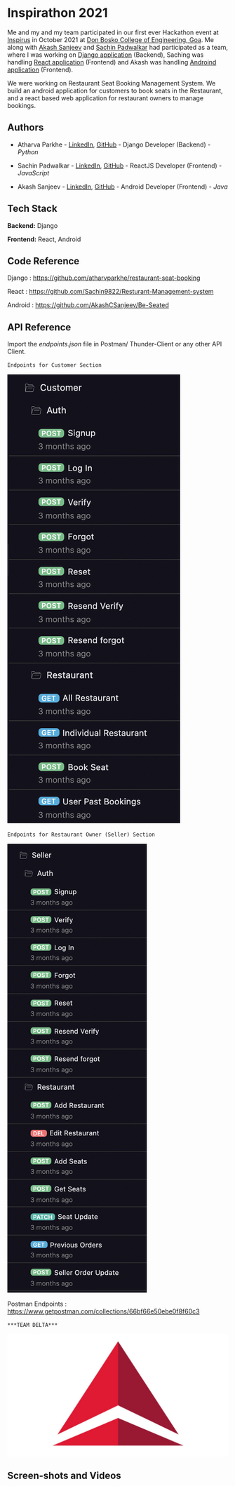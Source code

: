 
# Inspirathon 2021

Me and my and my team participated in our first ever Hackathon event at [Inspirus](https://www.linkedin.com/feed/hashtag/?keywords=inspirus2k21) in October 2021 at [Don Bosko College of Engineering, Goa](https://www.linkedin.com/school/don-bosco-college-of-engineering-fatorda-goa/). 
Me along with [Akash Sanjeev](https://www.linkedin.com/in/akash-sanjeev-37436a1b5/) and [Sachin Padwalkar](https://www.linkedin.com/in/sachin-padwalkar-a265291ba/) had participated as a team, where I was working on [Django application](https://github.com/atharvparkhe/restaurant-seat-booking) (Backend), Saching was handling [React application](https://github.com/Sachin9822/restu) (Frontend) and Akash was handling [Androind application](https://github.com/AkashCSanjeev/Be-Seated) (Frontend).

We were working on Restaurant Seat Booking Management System.
We build an android application for customers to book seats in the Restaurant, and a react based web application for restaurant owners to manage bookings.


## Authors

- Atharva Parkhe -  [LinkedIn](https://www.linkedin.com/in/atharva-parkhe-3283b2202/), [GitHub](https://github.com/atharvparkhe) -  Django Developer (Backend)  -  *Python*

- Sachin Padwalkar - [LinkedIn](https://www.linkedin.com/in/sachin-padwalkar-a265291ba/), [GitHub](https://github.com/Sachin9822)  -  ReactJS Developer (Frontend)  -  *JavaScript*

- Akash Sanjeev - [LinkedIn](https://www.linkedin.com/in/akash-sanjeev-37436a1b5/), [GitHub](https://github.com/AkashCSanjeev)  -  Android Developer (Frontend)  -  *Java*

## Tech Stack

**Backend:** Django

**Frontend:** React, Android

## Code Reference

Django : https://github.com/atharvparkhe/restaurant-seat-booking

React : https://github.com/Sachin9822/Resturant-Management-system

Android : https://github.com/AkashCSanjeev/Be-Seated

## API Reference

Import the *endpoints.json* file in Postman/ Thunder-Client or any other API Client.

    Endpoints for Customer Section

![Customer](docs/ss1.png)

    Endpoints for Restaurant Owner (Seller) Section

![Seller](docs/ss2.png)

Postman Endpoints : https://www.getpostman.com/collections/66bf66e50ebe0f8f60c3

    ***TEAM DELTA***

![Customer](docs/logo.jpeg)

## Screen-shots and Videos

